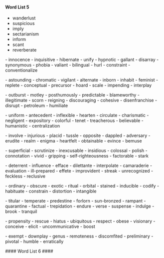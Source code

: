 #### Word List 5 ####
- wanderlust
- suspicious
- imply
- sectarianism
- inform
- scant
- reverberate
<p>
- innocence
- inquisitive
- hibernate
- unify
- hypnotic
- gallant
- disarray
- synonymous
- phobia
- valiant
- bilingual
- hurl
- constraint
- conventionalize
<p>
- astounding
- chromatic
- vigilant
- alternate
- inborn
- inhabit
- feminist
- replete
- conceptual
- precursor
- hoard
- scale
- impending
- interplay
<p>
- outburst
- motley
- posthumously
- predictable
- blameworthy
- illegitimate
- scorn
- reigning
- discouraging
- cohesive
- disenfranchise
- disrupt
- petroleum
- humiliate
<p>
- uniform
- antecedent
- inflexible
- hearten
- circulate
- charismatic
- negligent
- expository
- colorful
- tenet
- treacherous
- believable
- humanistic
- centralization
<p>
- involve
- injurious
- placid
- tussle
- opposite
- dappled
- adversary
- erudite
- realm
- enigma
- heartfelt
- obtainable
- evince
- bemuse
<p>
- superficial
- scrutinize
- inexcusable
- insidious
- colossal
- polish
- connotation
- vivid
- gripping
- self-righteousness
- factorable
- stark
<p>
- deterrent
- influence
- efface
- dilettante
- interpolate
- camaraderie
- evaluation
- ill-prepared
- effete
- improvident
- streak
- unrecognized
- feckless
- reclusive
<p>
- ordinary
- obscure
- exotic
- ritual
- orbital
- stained
- inducible
- codify
- habituate
- constrain
- distortion
- intangible
<p>
- titular
- temperate
- predestine
- forlorn
- sun-bronzed
- rampant
- quarantine
- factual
- trepidation
- endure
- verse
- suspense
- indulge
- brook
- tranquil
<p>
- propensity
- rescue
- hiatus
- ubiquitous
- respect
- obese
- visionary
- conceive
- elicit
- uncommunicative
- boost
<p>
- exempt
- downplay
- genus
- remoteness
- discomfited
- preliminary
- pivotal
- humble
- erratically
</p>
#### Word List 6 ####

